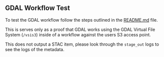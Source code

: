 ## GDAL Workflow Test

To test the GDAL workflow follow the steps outlined in the [README.md](../README.md) file.

This is serves only as a proof that GDAL works using the GDAL Virtual File System (`/vsis3`) inside of a workflow against the users S3 access point.

This does not output a STAC item, please look through the `stage_out` logs to see the logs of the metadata.